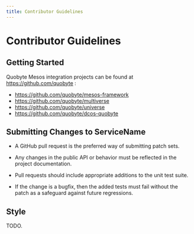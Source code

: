 ```yaml
---
title: Contributor Guidelines
---
```



# Contributor Guidelines

## Getting Started

Quobyte Mesos integration projects can be found at https://github.com/quobyte :

- https://github.com/quobyte/mesos-framework
- https://github.com/quobyte/multiverse
- https://github.com/quobyte/universe
- https://github.com/quobyte/dcos-quobyte

## Submitting Changes to ServiceName

- A GitHub pull request is the preferred way of submitting patch sets.

- Any changes in the public API or behavior must be reflected in the project
  documentation.

- Pull requests should include appropriate additions to the unit test suite.

- If the change is a bugfix, then the added tests must fail without the patch
  as a safeguard against future regressions.


## Style

TODO.

